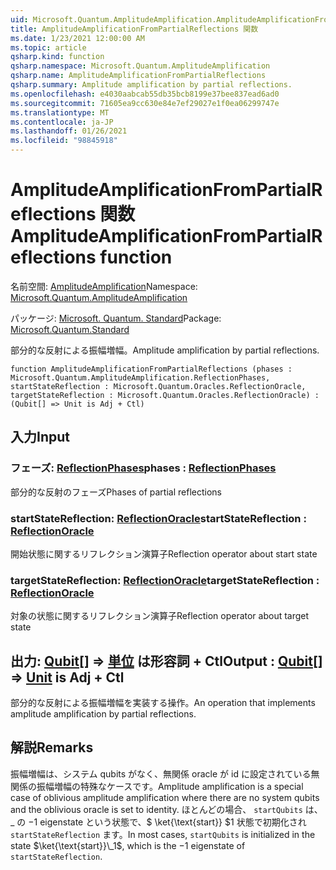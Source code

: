 ```yaml
---
uid: Microsoft.Quantum.AmplitudeAmplification.AmplitudeAmplificationFromPartialReflections
title: AmplitudeAmplificationFromPartialReflections 関数
ms.date: 1/23/2021 12:00:00 AM
ms.topic: article
qsharp.kind: function
qsharp.namespace: Microsoft.Quantum.AmplitudeAmplification
qsharp.name: AmplitudeAmplificationFromPartialReflections
qsharp.summary: Amplitude amplification by partial reflections.
ms.openlocfilehash: e4030aabcab55db35bcb8199e37bee837ead6ad0
ms.sourcegitcommit: 71605ea9cc630e84e7ef29027e1f0ea06299747e
ms.translationtype: MT
ms.contentlocale: ja-JP
ms.lasthandoff: 01/26/2021
ms.locfileid: "98845918"
---
```

# <a name="amplitudeamplificationfrompartialreflections-function"></a><span data-ttu-id="3b251-102">AmplitudeAmplificationFromPartialReflections 関数</span><span class="sxs-lookup"><span data-stu-id="3b251-102">AmplitudeAmplificationFromPartialReflections function</span></span>

<span data-ttu-id="3b251-103">名前空間: [AmplitudeAmplification](xref:Microsoft.Quantum.AmplitudeAmplification)</span><span class="sxs-lookup"><span data-stu-id="3b251-103">Namespace: [Microsoft.Quantum.AmplitudeAmplification](xref:Microsoft.Quantum.AmplitudeAmplification)</span></span>

<span data-ttu-id="3b251-104">パッケージ: [Microsoft. Quantum. Standard](https://nuget.org/packages/Microsoft.Quantum.Standard)</span><span class="sxs-lookup"><span data-stu-id="3b251-104">Package: [Microsoft.Quantum.Standard](https://nuget.org/packages/Microsoft.Quantum.Standard)</span></span>


<span data-ttu-id="3b251-105">部分的な反射による振幅増幅。</span><span class="sxs-lookup"><span data-stu-id="3b251-105">Amplitude amplification by partial reflections.</span></span>

```qsharp
function AmplitudeAmplificationFromPartialReflections (phases : Microsoft.Quantum.AmplitudeAmplification.ReflectionPhases, startStateReflection : Microsoft.Quantum.Oracles.ReflectionOracle, targetStateReflection : Microsoft.Quantum.Oracles.ReflectionOracle) : (Qubit[] => Unit is Adj + Ctl)
```


## <a name="input"></a><span data-ttu-id="3b251-106">入力</span><span class="sxs-lookup"><span data-stu-id="3b251-106">Input</span></span>

### <a name="phases--reflectionphases"></a><span data-ttu-id="3b251-107">フェーズ: [ReflectionPhases](xref:Microsoft.Quantum.AmplitudeAmplification.ReflectionPhases)</span><span class="sxs-lookup"><span data-stu-id="3b251-107">phases : [ReflectionPhases](xref:Microsoft.Quantum.AmplitudeAmplification.ReflectionPhases)</span></span>

<span data-ttu-id="3b251-108">部分的な反射のフェーズ</span><span class="sxs-lookup"><span data-stu-id="3b251-108">Phases of partial reflections</span></span>


### <a name="startstatereflection--reflectionoracle"></a><span data-ttu-id="3b251-109">startStateReflection: [ReflectionOracle](xref:Microsoft.Quantum.Oracles.ReflectionOracle)</span><span class="sxs-lookup"><span data-stu-id="3b251-109">startStateReflection : [ReflectionOracle](xref:Microsoft.Quantum.Oracles.ReflectionOracle)</span></span>

<span data-ttu-id="3b251-110">開始状態に関するリフレクション演算子</span><span class="sxs-lookup"><span data-stu-id="3b251-110">Reflection operator about start state</span></span>


### <a name="targetstatereflection--reflectionoracle"></a><span data-ttu-id="3b251-111">targetStateReflection: [ReflectionOracle](xref:Microsoft.Quantum.Oracles.ReflectionOracle)</span><span class="sxs-lookup"><span data-stu-id="3b251-111">targetStateReflection : [ReflectionOracle](xref:Microsoft.Quantum.Oracles.ReflectionOracle)</span></span>

<span data-ttu-id="3b251-112">対象の状態に関するリフレクション演算子</span><span class="sxs-lookup"><span data-stu-id="3b251-112">Reflection operator about target state</span></span>



## <a name="output--qubit--unit--is-adj--ctl"></a><span data-ttu-id="3b251-113">出力: [Qubit](xref:microsoft.quantum.lang-ref.qubit)[] => [単位](xref:microsoft.quantum.lang-ref.unit)  は形容詞 + Ctl</span><span class="sxs-lookup"><span data-stu-id="3b251-113">Output : [Qubit](xref:microsoft.quantum.lang-ref.qubit)[] => [Unit](xref:microsoft.quantum.lang-ref.unit)  is Adj + Ctl</span></span>

<span data-ttu-id="3b251-114">部分的な反射による振幅増幅を実装する操作。</span><span class="sxs-lookup"><span data-stu-id="3b251-114">An operation that implements amplitude amplification by partial reflections.</span></span>

## <a name="remarks"></a><span data-ttu-id="3b251-115">解説</span><span class="sxs-lookup"><span data-stu-id="3b251-115">Remarks</span></span>

<span data-ttu-id="3b251-116">振幅増幅は、システム qubits がなく、無関係 oracle が id に設定されている無関係の振幅増幅の特殊なケースです。</span><span class="sxs-lookup"><span data-stu-id="3b251-116">Amplitude amplification is a special case of oblivious amplitude amplification where there are no system qubits and the oblivious oracle is set to identity.</span></span>
<span data-ttu-id="3b251-117">ほとんどの場合、 `startQubits` は、 \_ の $-$1 eigenstate という状態で、$ \ket{\text{start}} $1 状態で初期化され `startStateReflection` ます。</span><span class="sxs-lookup"><span data-stu-id="3b251-117">In most cases, `startQubits` is initialized in the state $\ket{\text{start}}\_1$, which is the $-1$ eigenstate of `startStateReflection`.</span></span>